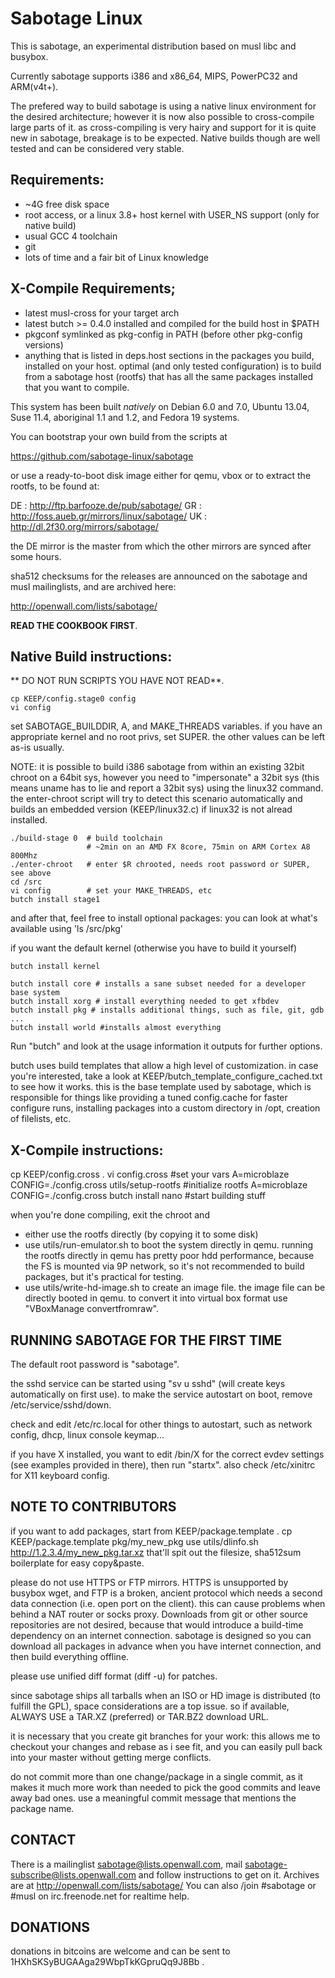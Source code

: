 # Sabotage Linux

This is sabotage, an experimental distribution based on musl libc and busybox.

Currently sabotage supports i386 and x86_64, MIPS, PowerPC32 and ARM(v4t+).

The prefered way to build sabotage is using a native linux environment
for the desired architecture; however it is now also possible to cross-compile
large parts of it. as cross-compiling is very hairy and support for it
is quite new in sabotage, breakage is to be expected.
Native builds though are well tested and can be considered very stable.

## Requirements:
* ~4G free disk space
* root access, or a linux 3.8+ host kernel with USER_NS support 
  (only for native build)
* usual GCC 4 toolchain
* git
* lots of time and a fair bit of Linux knowledge

## X-Compile Requirements;
* latest musl-cross for your target arch
* latest butch >= 0.4.0 installed and compiled for the build host in $PATH
* pkgconf symlinked as pkg-config in PATH (before other pkg-config versions)
* anything that is listed in deps.host sections in the packages you build,
  installed on your host.
  optimal (and only tested configuration) is to build from a sabotage host
  (rootfs) that has all the same packages installed that you want to compile.

This system has been built *natively* on Debian 6.0 and 7.0, Ubuntu 13.04, 
Suse 11.4, aboriginal 1.1 and 1.2, and Fedora 19 systems.

You can bootstrap your own build from the scripts at 

https://github.com/sabotage-linux/sabotage

or use a ready-to-boot disk image either for qemu, vbox 
or to extract the rootfs, to be found at:

  DE : http://ftp.barfooze.de/pub/sabotage/
  GR : http://foss.aueb.gr/mirrors/linux/sabotage/
  UK : http://dl.2f30.org/mirrors/sabotage/

the DE mirror is the master from which the other mirrors are synced
after some hours.

sha512 checksums for the releases are announced on the sabotage
and musl mailinglists, and are archived here:

http://openwall.com/lists/sabotage/


**READ THE COOKBOOK FIRST**.

## Native Build instructions:
** DO NOT RUN SCRIPTS YOU HAVE NOT READ**.

    cp KEEP/config.stage0 config
    vi config

set SABOTAGE_BUILDDIR, A, and MAKE_THREADS variables. 
if you have an appropriate kernel and no root privs, set SUPER.
the other values can be left as-is usually.

NOTE: it is possible to build i386 sabotage from within an existing
32bit chroot on a 64bit sys, however you need to "impersonate" a 32bit sys
(this means uname has to lie and report a 32bit sys) using the linux32 command.
the enter-chroot script will try to detect this scenario automatically
and builds an embedded version (KEEP/linux32.c) if linux32 is not alread
installed.

    ./build-stage 0  # build toolchain 
                     # ~2min on an AMD FX 8core, 75min on ARM Cortex A8 800Mhz
    ./enter-chroot   # enter $R chrooted, needs root password or SUPER, see above
    cd /src
    vi config        # set your MAKE_THREADS, etc
    butch install stage1

and after that, feel free to install optional packages:
you can look at what's available using 'ls /src/pkg'

if you want the default kernel (otherwise you have to build it yourself)

    butch install kernel

    butch install core # installs a sane subset needed for a developer base system
    butch install xorg # install everything needed to get xfbdev
    butch install pkg # installs additional things, such as file, git, gdb ...
    butch install world #installs almost everything

Run "butch" and look at the usage information it outputs for further options.

butch uses build templates that allow a high level of customization.
in case you're interested, take a look at 
KEEP/butch_template_configure_cached.txt to see how it works. 
this is the base template used by sabotage, which
is responsible for things like providing a tuned config.cache for faster
configure runs, installing packages into a custom directory in /opt, 
creation of filelists, etc.

## X-Compile instructions:

   cp KEEP/config.cross .
   vi config.cross #set your vars
   A=microblaze CONFIG=./config.cross utils/setup-rootfs #initialize rootfs
   A=microblaze CONFIG=./config.cross butch install nano #start building stuff

when you're done compiling, exit the chroot and
- either use the rootfs directly (by copying it to some disk)
- use utils/run-emulator.sh to boot the system directly in qemu.
  running the rootfs directly in qemu has pretty poor hdd performance,
  because the FS is mounted via 9P network, so it's not recommended
  to build packages, but it's practical for testing.
- use utils/write-hd-image.sh to create an image file.
  the image file can be directly booted in qemu.
  to convert it into virtual box format use "VBoxManage convertfromraw".


## RUNNING SABOTAGE FOR THE FIRST TIME

The default root password is "sabotage".

the sshd service can be started using "sv u sshd"
(will create keys automatically on first use).
to make the service autostart on boot, remove /etc/service/sshd/down.

check and edit /etc/rc.local for other things to autostart,
such as network config, dhcp, linux console keymap...

if you have X installed, you want to edit /bin/X for the correct evdev
settings (see examples provided in there), then run "startx".
also check /etc/xinitrc for X11 keyboard config.

## NOTE TO CONTRIBUTORS
if you want to add packages, start from KEEP/package.template .
cp KEEP/package.template pkg/my_new_pkg
use utils/dlinfo.sh http://1.2.3.4/my_new_pkg.tar.xz
that'll spit out the filesize, sha512sum boilerplate for easy copy&paste.

please do not use HTTPS or FTP mirrors.
HTTPS is unsupported by busybox wget, and FTP is a broken, ancient protocol
which needs a second data connection (i.e. open port on the client).
this can cause problems when behind a NAT router or socks proxy.
Downloads from git or other source repositories are not desired, because
that would introduce a build-time dependency on an internet connection.
sabotage is designed so you can download all packages in advance when you
have internet connection, and then build everything offline.

please use unified diff format  (diff -u) for patches.

since sabotage ships all tarballs when an ISO or HD image is distributed (to
fulfill the GPL), space considerations are a top issue.
so if available, ALWAYS USE a TAR.XZ (preferred) or TAR.BZ2 download URL.

it is necessary that you create git branches for your work:
this allows me to checkout your changes and rebase as i see fit,
and you can easily pull back into your master without getting merge conflicts.

do not commit more than one change/package in a single commit, as it makes
it much more work than needed to pick the good commits and leave away bad ones.
use a meaningful commit message that mentions the package name.


## CONTACT
There is a mailinglist sabotage@lists.openwall.com, mail
sabotage-subscribe@lists.openwall.com and follow instructions to get
on it.  Archives are at http://openwall.com/lists/sabotage/
You can also /join #sabotage or #musl on irc.freenode.net for realtime help.

## DONATIONS
donations in bitcoins are welcome and can be sent to
1HXhSKSyBUGAAga29WbpTkKGpruQq9J8Bb .



